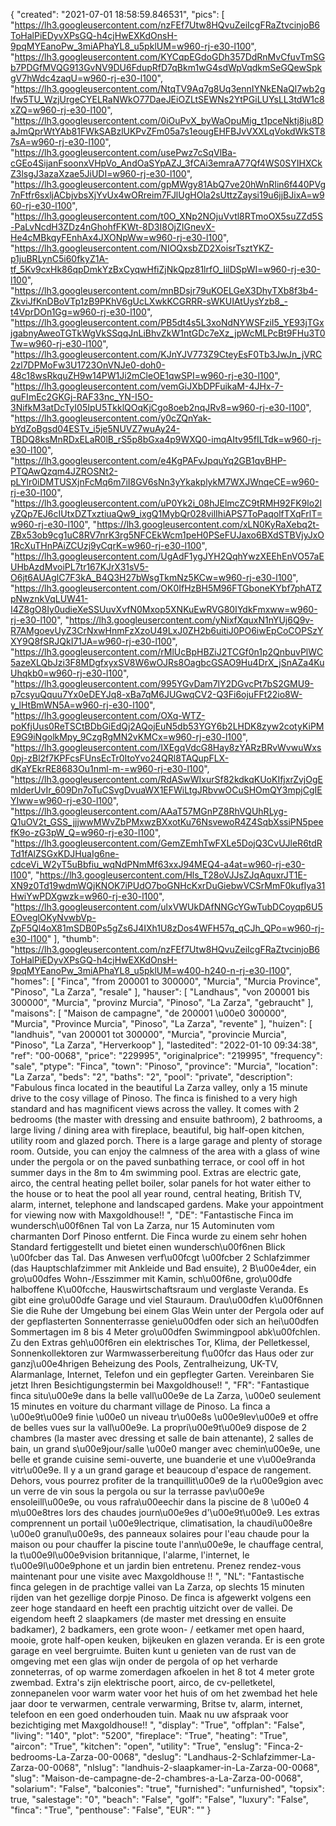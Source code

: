 {
"created": "2021-07-01 18:58:59.846531",
"pics": [
"https://lh3.googleusercontent.com/nzFEf7Utw8HQvuZeiIcgFRaZtvcinjoB6ToHalPiEDyvXPsGQ-h4cjHwEXKdOnsH-9pqMYEanoPw_3miAPhaYL8_u5pklUM=w960-rj-e30-l100",
"https://lh3.googleusercontent.com/KYCqpEGdoGDh357DdRnMvCfuvTmSGb7PDGfMVQG913GvNV9DU6FdupRfD7qBkm1wG4sdWpVqdkmSeGQewSpkgV7hWdc4zaqU=w960-rj-e30-l100",
"https://lh3.googleusercontent.com/NtqTV9Aq7g8Uq3ennIYNkENaQl7wb2glfw5TU_WzjUrgeCYELRaNWkO77DaeJEiOZLtSEWNs2YtPGiLUYsLL3tdW1c8xZQ=w960-rj-e30-l100",
"https://lh3.googleusercontent.com/0iOuPvX_byWaOpuMig_t1pceNktj8ju8DaJmQprWtYAb81FWkSABzlUKPvZFm05a7s1eougEHFBJvVXXLqVokdWkST87sA=w960-rj-e30-l100",
"https://lh3.googleusercontent.com/usePwz7cSqVlBa-cGEo4SijanFsoonxVHpVo_AndOaSYpAZJ_3fCAi3emraA77Qf4WS0SYIHXCkZ3lsgJ3azaXzae5JiUDI=w960-rj-e30-l100",
"https://lh3.googleusercontent.com/gpMWgy81AbQ7ve20hWnRIin6f440PVg7nFtfr6sxljACbjvbsXjYvUx4wORreim7FJlUgHOla2sUttzZaysi19u6jjBJixA=w960-rj-e30-l100",
"https://lh3.googleusercontent.com/t0O_XNp2NOjuVvtl8RTmoOX5suZZd5S-PaLvNcdH3ZDz4nGhohfFKWt-8D3I8OjZIGnevX-He4cMBkqyFEnhAx4JXONpWw=w960-rj-e30-l100",
"https://lh3.googleusercontent.com/NIOQxsbZD2XoisrTsztYKZ-p1juBRLynC5i60fkyZ1A-tf_5Kv9cxHk86qpDmkYzBxCyqwHfiZjNkQpz81lrfO_IilDSpWI=w960-rj-e30-l100",
"https://lh3.googleusercontent.com/mnBDsjr79uKOELGeX3DhyTXb8f3b4-ZkviJfKnDBoVTp1zB9PKhV6gUcLXwkKCGRRR-sWKUIAtUysYzb8_-t4VprDOn1Gg=w960-rj-e30-l100",
"https://lh3.googleusercontent.com/PB5dt4s5L3xoNdNYWSFziI5_YE93jTGxjgabnyAweoTGTkWgVkSSqqJnLiBhvZkW1ntGDc7eXz_jpWcMLPcBt9FHu3T0Tw=w960-rj-e30-l100",
"https://lh3.googleusercontent.com/KJnYJV773Z9CteyEsF0Tb3JwJn_jVRC2zl7DPMoFw3U1723OnVNJe0-doh0-48c18wsRkquZH9w14PW1Ji2mCleOE1qwSPI=w960-rj-e30-l100",
"https://lh3.googleusercontent.com/vemGiJXbDPFuikaM-4JHx-7-quFImEc2GKGj-RAF33nc_YN-I5O-3NifkM3atDcTyI05IpU5TkklQOqKjCgo8oeb2nqJRv8=w960-rj-e30-l100",
"https://lh3.googleusercontent.com/y0cZQnYak-bYdZoBgsd04ESTv_i5je5NUVZ7wuAy24-TBDQ8ksMnRDxELaR0lB_rS5p8bGxa4p9WXQ0-imqAItv95fILTdk=w960-rj-e30-l100",
"https://lh3.googleusercontent.com/e4KgPAFvJpquYq2GB1qvBHP-PTQAwQzqm4JZROSNt2-pLYlr0iDMTUSXjnFcMq6m7iI8GV6sNn3yYkakplykM7WXJWnqeCE=w960-rj-e30-l100",
"https://lh3.googleusercontent.com/uP0Yk2i_08hJElmcZC9tRMH92FK9lo2lyZQp7EJ6cIUtxDZTxztiuaQw9_ixgQ1MybQr028vilIhiAPS7ToPaqolfTXqFrlT=w960-rj-e30-l100",
"https://lh3.googleusercontent.com/xLN0KyRaXebq2t-ZBx53ob9cg1uC8RV7nrK3rg5NFCEkWcm1peH0PSeFUJaxo6BXdSTBVjyJxO1RcXuTHnPAiZCUzj9yCqrK=w960-rj-e30-l100",
"https://lh3.googleusercontent.com/UgAdF1ygJYH2QqhYwzXEEhEnVO57aEUHbAzdMvoiPL7tr167KJrX31sV5-O6jt6AUAglC7F3kA_B4Q3H27bWsgTkmNz5KCw=w960-rj-e30-l100",
"https://lh3.googleusercontent.com/OK0IfHzBH5M96FTGboneKYbf7phATZpNwznkVqLUW41-I4Z8gO8Iy0udieXeSSUuvXvfN0Mxop5XNKuEwRVG80IYdkFmxww=w960-rj-e30-l100",
"https://lh3.googleusercontent.com/yNixfXquxN1nYUj6Q9v-R7AMgoevUyZ3CrNxwHnmFzXzoU49LxJ0ZH2b6uitiJ0PO6iwEpCoCOPSzYXY9Q8fSRJQkI71JA=w960-rj-e30-l100",
"https://lh3.googleusercontent.com/rMlUcBpHBZiJ2TCGf0n1p2QnbuvPlWC5azeXLQbJzi3F8MDgfxyxSV8W6wOJRs8OagbcGSAO9Hu4DrX_jSnAZa4KuUhqkb0=w960-rj-e30-l100",
"https://lh3.googleusercontent.com/995YGvDam7lY2DGvcPt7bS2GMU9-p7csyuQquu7Yx0eDEYJq8-xBa7qM6JUGwqCV2-Q3Fi6ojuFFt22io8W-y_lHtBmWN5A=w960-rj-e30-l100",
"https://lh3.googleusercontent.com/OXq-WTZ-poKfjUus0ReTSCtBDbGiEdQj2AQojEuN5db53YGY6b2LHDK8zyw2cotyKiPME9G9iNgolkMpy_9CzgRgMN2vKMCx=w960-rj-e30-l100",
"https://lh3.googleusercontent.com/IXEgqVdcG8Hay8zYARzBRvWvwuWxs0pj-zBl2f7KPFcsFUnsEcTr0ItoYvo24QRl8TAQupFLX-dKaYEkrRE8683Ou1nml-m-=w960-rj-e30-l100",
"https://lh3.googleusercontent.com/RdASwWIxurSf82kdkqKUoKIfjxrZvjOgEmIderUvIr_609Dn7oTuCSvgDvuaWX1EFWiLtgJRbvwOCuSHOmQY3mpjCgIEYIww=w960-rj-e30-l100",
"https://lh3.googleusercontent.com/AAaT57MGnPZ8RhVQUhRLyg-Q1uOV2t_GSS_jjjwwMWvZbPMxwzBXxotKu76NsvewoR4Z4SqbXssiPN5peefK9o-zG3pW_Q=w960-rj-e30-l100",
"https://lh3.googleusercontent.com/GemZEmhTwFXLe5DojQ3CvUJleR6tdRTd1fAlZSGxKDJHuaIg6ne-cdceVi_W2yT5uBbfiu_wqNdPNmMf63xxJ94MEQ4-a4at=w960-rj-e30-l100",
"https://lh3.googleusercontent.com/Hls_T28oVJJsZJqAquxrJT1E-XN9z0Td19wdmWQjKNOK7iPUdO7boGNHcKxrDuGiebwVCSrMmF0kufIya31HwiYwPDXgwzk=w960-rj-e30-l100",
"https://lh3.googleusercontent.com/ulxVWUkDAfNNGcYGwTubDCoyqp6U5EOveglOKyNvwbVp-ZpF5Ql4oX81mSDB0Ps5gZs6J4IXh1U8zDos4WFH57q_qCJh_QPo=w960-rj-e30-l100"
],
"thumb": "https://lh3.googleusercontent.com/nzFEf7Utw8HQvuZeiIcgFRaZtvcinjoB6ToHalPiEDyvXPsGQ-h4cjHwEXKdOnsH-9pqMYEanoPw_3miAPhaYL8_u5pklUM=w400-h240-n-rj-e30-l100",
"homes": [
"Finca",
"from 200001 to 300000",
"Murcia",
"Murcia Province",
"Pinoso",
"La Zarza",
"resale"
],
"hauser": [
"Landhaus",
"von 200001 bis 300000",
"Murcia",
"provinz Murcia",
"Pinoso",
"La Zarza",
"gebraucht"
],
"maisons": [
"Maison de campagne",
"de 200001 \u00e0 300000",
"Murcia",
"Province Murcia",
"Pinoso",
"La Zarza",
"revente"
],
"huizen": [
"landhuis",
"van 200001 tot 300000",
"Murcia",
"provincie Murcia",
"Pinoso",
"La Zarza",
"Herverkoop"
],
"lastedited": "2022-01-10 09:34:38",
"ref": "00-0068",
"price": "229995",
"originalprice": "219995",
"frequency": "sale",
"ptype": "Finca",
"town": "Pinoso",
"province": "Murcia",
"location": "La Zarza",
"beds": "2",
"baths": "2",
"pool": "private",
"description": "Fabulous finca located in the beautiful La Zarza valley, only a 15 minute drive to the cosy village of Pinoso. The finca is finished to a very high standard and has magnificent views across the valley. It comes with 2 bedrooms (the master with dressing and ensuite bathroom), 2 bathrooms, a large living / dining area with fireplace, beautiful, big half-open kitchen, utility room and glazed porch. There is a large garage and plenty of storage room. Outside, you can enjoy the calmness of the area with a glass of wine under the pergola or on the paved sunbathing terrace, or cool off in hot summer days in the 8m to 4m swimming pool. Extras are electric gate, airco, the central heating pellet boiler, solar panels for hot water either to the house or to heat the pool all year round, central heating, British TV, alarm, internet, telephone and landscaped gardens. Make your appointment for viewing now with Maxgoldhouse!!  ",
"DE": "Fantastische Finca im wundersch\u00f6nen Tal von La Zarza, nur 15 Autominuten vom charmanten Dorf Pinoso entfernt. Die Finca wurde zu einem sehr hohen Standard fertiggestellt und bietet einen wundersch\u00f6nen Blick \u00fcber das Tal. Das Anwesen verf\u00fcgt \u00fcber 2 Schlafzimmer (das Hauptschlafzimmer mit Ankleide und Bad ensuite), 2 B\u00e4der, ein gro\u00dfes Wohn-/Esszimmer mit Kamin, sch\u00f6ne, gro\u00dfe halboffene K\u00fcche, Hauswirtschaftsraum und verglaste Veranda. Es gibt eine gro\u00dfe Garage und viel Stauraum. Drau\u00dfen k\u00f6nnen Sie die Ruhe der Umgebung bei einem Glas Wein unter der Pergola oder auf der gepflasterten Sonnenterrasse genie\u00dfen oder sich an hei\u00dfen Sommertagen im 8 bis 4 Meter gro\u00dfen Swimmingpool abk\u00fchlen. Zu den Extras geh\u00f6ren ein elektrisches Tor, Klima, der Pelletkessel, Sonnenkollektoren zur Warmwasserbereitung f\u00fcr das Haus oder zur ganzj\u00e4hrigen Beheizung des Pools, Zentralheizung, UK-TV, Alarmanlage, Internet, Telefon und ein gepflegter Garten. Vereinbaren Sie jetzt Ihren Besichtigungstermin bei Maxgoldhouse!! ",
"FR": "Fantastique finca situ\u00e9e dans la belle vall\u00e9e de La Zarza, \u00e0 seulement 15 minutes en voiture du charmant village de Pinoso. La finca a \u00e9t\u00e9 finie \u00e0 un niveau tr\u00e8s \u00e9lev\u00e9 et offre de belles vues sur la vall\u00e9e. La propri\u00e9t\u00e9 dispose de 2 chambres (la master avec dressing et salle de bain attenante), 2 salles de bain, un grand s\u00e9jour/salle \u00e0 manger avec chemin\u00e9e, une belle et grande cuisine semi-ouverte, une buanderie et une v\u00e9randa vitr\u00e9e. Il y a un grand garage et beaucoup d'espace de rangement. Dehors, vous pourrez profiter de la tranquillit\u00e9 de la r\u00e9gion avec un verre de vin sous la pergola ou sur la terrasse pav\u00e9e ensoleill\u00e9e, ou vous rafra\u00eechir dans la piscine de 8 \u00e0 4 m\u00e8tres lors des chaudes journ\u00e9es d'\u00e9t\u00e9. Les extras comprennent un portail \u00e9lectrique, climatisation, la chaudi\u00e8re \u00e0 granul\u00e9s, des panneaux solaires pour l'eau chaude pour la maison ou pour chauffer la piscine toute l'ann\u00e9e, le chauffage central, la t\u00e9l\u00e9vision britannique, l'alarme, l'internet, le t\u00e9l\u00e9phone et un jardin bien entretenu. Prenez rendez-vous maintenant pour une visite avec Maxgoldhouse !! ",
"NL": "Fantastische finca gelegen in de prachtige vallei van La Zarza, op slechts 15 minuten rijden van het gezellige dorpje Pinoso. De finca is afgewerkt volgens een zeer hoge standaard en heeft een prachtig uitzicht over de vallei. De eigendom heeft 2 slaapkamers (de master met dressing en ensuite badkamer), 2 badkamers, een grote woon- / eetkamer met open haard, mooie, grote half-open keuken, bijkeuken en glazen veranda. Er is een grote garage en veel bergruimte. Buiten kunt u genieten van de rust van de omgeving met een glas wijn onder de pergola of op het verharde zonneterras, of op warme zomerdagen afkoelen in het 8 tot 4 meter grote zwembad. Extra's zijn elektrische poort, airco, de cv-pelletketel, zonnepanelen voor warm water voor het huis of om het zwembad het hele jaar door te verwarmen, centrale verwarming, Britse tv, alarm, internet, telefoon en een goed onderhouden tuin. Maak nu uw afspraak voor bezichtiging met Maxgoldhouse!! ",
"display": "True",
"offplan": "False",
"living": "140",
"plot": "5200",
"fireplace": "True",
"heating": "True",
"aircon": "True",
"kitchen": "open",
"utility": "True",
"enslug": "Finca-2-bedrooms-La-Zarza-00-0068",
"deslug": "Landhaus-2-Schlafzimmer-La-Zarza-00-0068",
"nlslug": "landhuis-2-slaapkamer-in-La-Zarza-00-0068",
"slug": "Maison-de-campagne-de-2-chambres-a-La-Zarza-00-0068",
"solarium": "False",
"balconies": "true",
"furnished": "unfurnished",
"topsix": true,
"salestage": "0",
"beach": "False",
"golf": "False",
"luxury": "False",
"finca": "True",
"penthouse": "False",
"EUR": ""
}